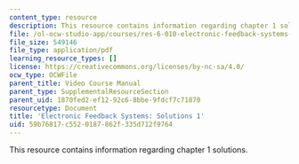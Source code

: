 ```yaml
---
content_type: resource
description: This resource contains information regarding chapter 1 solutions.
file: /ol-ocw-studio-app/courses/res-6-010-electronic-feedback-systems-spring-2013/59b76817c5520187862f335d712f9764_MITRES_6-010S13_sol01.pdf
file_size: 549146
file_type: application/pdf
learning_resource_types: []
license: https://creativecommons.org/licenses/by-nc-sa/4.0/
ocw_type: OCWFile
parent_title: Video Course Manual
parent_type: SupplementalResourceSection
parent_uid: 1870fed2-ef12-92c6-8bbe-9fdcf7c71870
resourcetype: Document
title: 'Electronic Feedback Systems: Solutions 1'
uid: 59b76817-c552-0187-862f-335d712f9764
---
```

This resource contains information regarding chapter 1 solutions.